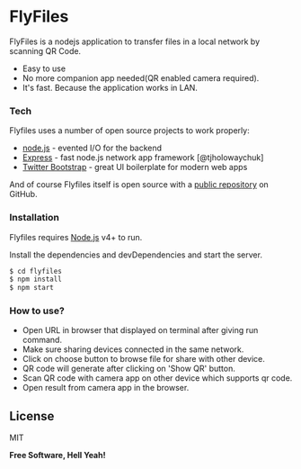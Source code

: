 # FlyFiles


FlyFiles is a nodejs application to transfer files in a local network by scanning QR Code.

  - Easy to use
  - No more companion app needed(QR enabled camera required).
  - It's fast. Because the application works in LAN.

### Tech

Flyfiles uses a number of open source projects to work properly:

* [node.js] - evented I/O for the backend
* [Express] - fast node.js network app framework [@tjholowaychuk]
* [Twitter Bootstrap] - great UI boilerplate for modern web apps

And of course Flyfiles itself is open source with a [public repository][flyfiles]
 on GitHub.

### Installation

Flyfiles requires [Node.js](https://nodejs.org/) v4+ to run.

Install the dependencies and devDependencies and start the server.

```sh
$ cd flyfiles
$ npm install
$ npm start
```
### How to use?
 - Open URL in browser that displayed on terminal after giving run command.
 - Make sure sharing devices connected in the same network.
 - Click on choose button to browse file for share with other device.
 - QR code will generate after clicking on 'Show QR' button.
 - Scan QR code with camera app on other device which supports qr code.
 - Open result from camera app in the browser.
 
License
----

MIT


**Free Software, Hell Yeah!**

[//]: # (These are reference links used in the body of this note and get stripped out when the markdown processor does its job. There is no need to format nicely because it shouldn't be seen. Thanks SO - http://stackoverflow.com/questions/4823468/store-comments-in-markdown-syntax)


   [flyfiles]: <https://github.com/sibinjoy100/flyfiles>
   [git-repo-url]: <https://github.com/sibinjoy100/flyfiles.git>
   [node.js]: <http://nodejs.org>
   [Twitter Bootstrap]: <http://twitter.github.com/bootstrap/>
   [express]: <http://expressjs.com>
   [AngularJS]: <http://angularjs.org>
